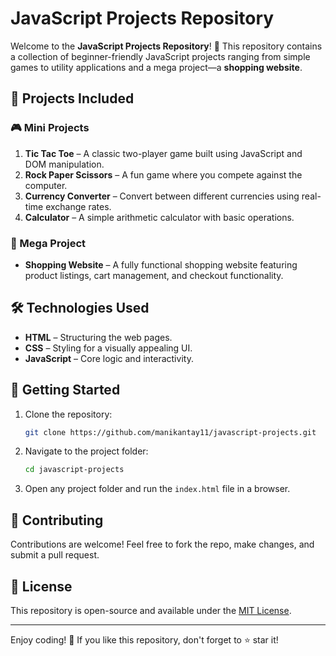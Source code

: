 # JavaScript Projects Repository

Welcome to the **JavaScript Projects Repository**! 🚀 This repository contains a collection of beginner-friendly JavaScript projects ranging from simple games to utility applications and a mega project—a **shopping website**.

## 📌 Projects Included

### 🎮 Mini Projects
1. **Tic Tac Toe** – A classic two-player game built using JavaScript and DOM manipulation.
2. **Rock Paper Scissors** – A fun game where you compete against the computer.
3. **Currency Converter** – Convert between different currencies using real-time exchange rates.
4. **Calculator** – A simple arithmetic calculator with basic operations.

### 🛒 Mega Project
- **Shopping Website** – A fully functional shopping website featuring product listings, cart management, and checkout functionality.

## 🛠️ Technologies Used
- **HTML** – Structuring the web pages.
- **CSS** – Styling for a visually appealing UI.
- **JavaScript** – Core logic and interactivity.

## 🚀 Getting Started
1. Clone the repository:
   ```bash
   git clone https://github.com/manikantay11/javascript-projects.git
   ```
2. Navigate to the project folder:
   ```bash
   cd javascript-projects
   ```
3. Open any project folder and run the `index.html` file in a browser.

## 🤝 Contributing
Contributions are welcome! Feel free to fork the repo, make changes, and submit a pull request.

## 📜 License
This repository is open-source and available under the [MIT License](LICENSE).

---

Enjoy coding! 🎉 If you like this repository, don't forget to ⭐ star it!


